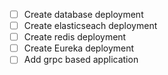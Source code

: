 - [ ] Create database deployment
- [ ] Create elasticseach deployment
- [ ] Create redis deployment
- [ ] Create Eureka deployment
- [ ] Add grpc based application

